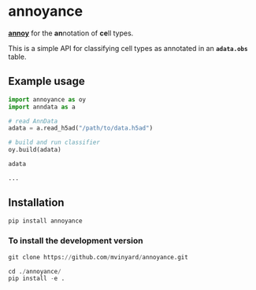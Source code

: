 # annoyance

[**annoy**](https://github.com/spotify/annoy) for the **an**notation of **ce**ll types. 

This is a simple API for classifying cell types as annotated in an **`adata.obs`** table. 

## Example usage

```python
import annoyance as oy
import anndata as a

# read AnnData
adata = a.read_h5ad("/path/to/data.h5ad")

# build and run classifier
oy.build(adata)

adata

...
```

## Installation

```python
pip install annoyance
```

### To install the development version

```python
git clone https://github.com/mvinyard/annoyance.git

cd ./annoyance/
pip install -e .
```
